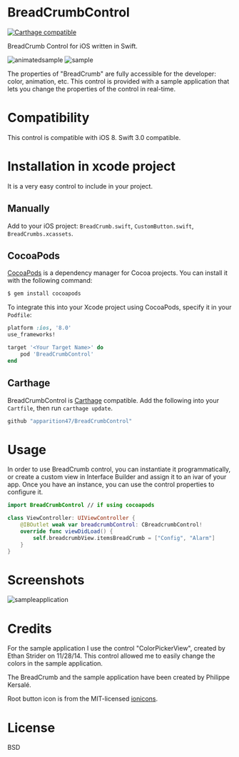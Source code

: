 # BreadCrumbControl
[![Carthage compatible](https://img.shields.io/badge/Carthage-compatible-4BC51D.svg?style=flat)](https://github.com/Carthage/Carthage)

BreadCrumb Control for iOS written in Swift.

![animatedsample](https://user-images.githubusercontent.com/3298414/29718787-d5afe59c-89ee-11e7-8a03-88c92656265e.gif)
![sample](https://cloud.githubusercontent.com/assets/16086042/11485915/14c29ff4-97b6-11e5-9674-ff2c83a675e9.jpg)

The properties of "BreadCrumb" are fully accessible for the developer: color, animation, etc.
This control is provided with a sample application that lets you change the properties of the control in real-time.


# Compatibility

This control is compatible with iOS 8. Swift 3.0 compatible.


# Installation in xcode project

It is a very easy control to include in your project.

## Manually

Add to your iOS project: `BreadCrumb.swift`, `CustomButton.swift`, `BreadCrumbs.xcassets`.

## CocoaPods

[CocoaPods](http://cocoapods.org/) is a dependency manager for Cocoa projects. You can install it with the following command:

```bash
$ gem install cocoapods
```

To integrate this into your Xcode project using CocoaPods, specify it in your `Podfile`:

```ruby
platform :ios, '8.0'
use_frameworks!

target '<Your Target Name>' do
    pod 'BreadCrumbControl'
end
```

## Carthage

BreadCrumbControl is [Carthage](https://github.com/Carthage/Carthage/) compatible.
Add the following into your `Cartfile`, then run `carthage update`.

```ruby
github "apparition47/BreadCrumbControl"
```

# Usage

In order to use BreadCrumb control, you can instantiate it programmatically, or create a custom view in Interface Builder and assign it to an ivar of your app. Once you have an instance, you can use the control properties to configure it.

```swift
import BreadCrumbControl // if using cocoapods

class ViewController: UIViewController {
	@IBOutlet weak var breadcrumbControl: CBreadcrumbControl!
	override func viewDidLoad() {
		self.breadcrumbView.itemsBreadCrumb = ["Config", "Alarm"]
	}
}
```


# Screenshots

![sampleapplication](https://cloud.githubusercontent.com/assets/16086042/11486079/09e7d904-97b7-11e5-9cd5-e0a7e4888bfe.jpg)

# Credits

For the sample application I use the control "ColorPickerView", created by Ethan Strider on 11/28/14. This control allowed me to easily change the colors in the sample application.

The BreadCrumb and the sample application have been created by Philippe Kersalé.

Root button icon is from the MIT-licensed [ionicons](http://ionicons.com).

# License

BSD
